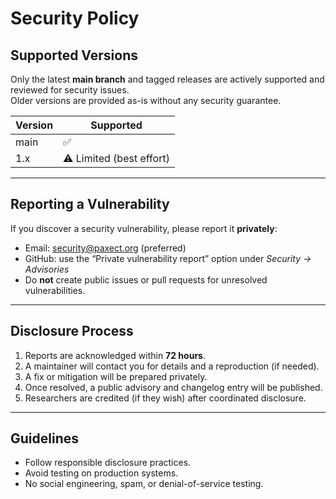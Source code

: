 # Security Policy

## Supported Versions

Only the latest **main branch** and tagged releases are actively supported and reviewed for security issues.  
Older versions are provided as-is without any security guarantee.

| Version | Supported |
|----------|------------|
| main     | ✅ |
| 1.x      | ⚠️ Limited (best effort) |

---

## Reporting a Vulnerability

If you discover a security vulnerability, please report it **privately**:

- Email: security@paxect.org (preferred)
- GitHub: use the “Private vulnerability report” option under *Security → Advisories*
- Do **not** create public issues or pull requests for unresolved vulnerabilities.

---

## Disclosure Process

1. Reports are acknowledged within **72 hours**.  
2. A maintainer will contact you for details and a reproduction (if needed).  
3. A fix or mitigation will be prepared privately.  
4. Once resolved, a public advisory and changelog entry will be published.  
5. Researchers are credited (if they wish) after coordinated disclosure.

---

## Guidelines

- Follow responsible disclosure practices.  
- Avoid testing on production systems.  
- No social engineering, spam, or denial-of-service testing.
